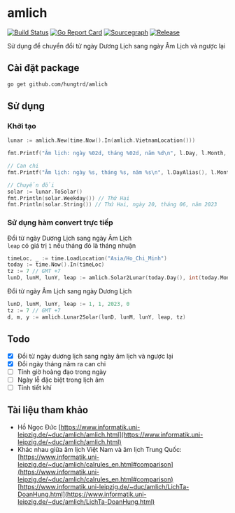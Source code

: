 # amlich

[![Build Status](https://github.com/hungtrd/amlich/workflows/Go/badge.svg?branch=master)](https://github.com/hungtrd/amlich/actions?query=branch%3Amaster)
[![Go Report Card](https://goreportcard.com/badge/github.com/hungtrd/amlich)](https://goreportcard.com/report/github.com/hungtrd/amlich)
[![Sourcegraph](https://sourcegraph.com/github.com/hungtrd/amlich/-/badge.svg)](https://sourcegraph.com/github.com/hungtrd/amlich?badge)
[![Release](https://img.shields.io/github/release/hungtrd/amlich.svg?style=flat-square)](https://github.com/hungtrd/amlich/releases)

Sử dụng để chuyển đổi từ ngày Dương Lịch sang ngày Âm Lịch và ngược lại

## Cài đặt package

```bash
go get github.com/hungtrd/amlich
```

## Sử dụng

### Khởi tạo

```go
lunar := amlich.New(time.Now().In(amlich.VietnamLocation()))

fmt.Printf("Âm lịch: ngày %02d, tháng %02d, năm %d\n", l.Day, l.Month, l.Year) // Âm lịch: ngày 03, tháng 05, năm 2023

// Can chi
fmt.Printf("Âm lịch: ngày %s, tháng %s, năm %s\n", l.DayAlias(), l.MonthAlias(), l.YearAlias()) // Âm lịch: ngày Kỷ Dậu, tháng Mậu Ngọ, năm Quý Mão

// Chuyển đổi
solar := lunar.ToSolar()
fmt.Println(solar.Weekday()) // Thứ Hai
fmt.Println(solar.String()) // Thứ Hai, ngày 20, tháng 06, năm 2023
```

### Sử dụng hàm convert trực tiếp

Đổi từ ngày Dương Lịch sang ngày Âm Lịch \
`leap` có giá trị `1` nếu tháng đó là tháng nhuận

```go
timeLoc, _ := time.LoadLocation("Asia/Ho_Chi_Minh")
today := time.Now().In(timeLoc)
tz := 7 // GMT +7
lunD, lunM, lunY, leap := amlich.Solar2Lunar(today.Day(), int(today.Month()), today.Year(), tz)
```

Đổi từ ngày Âm Lịch sang ngày Dương Lịch

```go
lunD, lunM, lunY, leap := 1, 1, 2023, 0
tz := 7 // GMT +7
d, m, y := amlich.Lunar2Solar(lunD, lunM, lunY, leap, tz)
```

## Todo

- [x] Đổi từ ngày dương lịch sang ngày âm lịch và ngược lại
- [x] Đổi ngày tháng năm ra can chi
- [ ] Tính giờ hoàng đạo trong ngày
- [ ] Ngày lễ đặc biệt trong lịch âm
- [ ] Tính tiết khí

## Tài liệu tham khảo

- Hồ Ngọc Đức
  [https://www.informatik.uni-leipzig.de/~duc/amlich/amlich.html](https://www.informatik.uni-leipzig.de/~duc/amlich/amlich.html)
- Khác nhau giữa âm lịch Việt Nam và âm lịch Trung Quốc: \
  [https://www.informatik.uni-leipzig.de/~duc/amlich/calrules_en.html#comparison](https://www.informatik.uni-leipzig.de/~duc/amlich/calrules_en.html#comparison) \
  [https://www.informatik.uni-leipzig.de/~duc/amlich/LichTa-DoanHung.html](https://www.informatik.uni-leipzig.de/~duc/amlich/LichTa-DoanHung.html)
